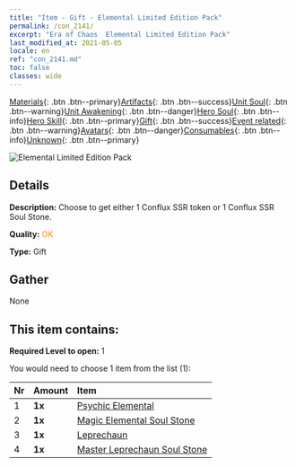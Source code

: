 ```yaml
---
title: "Item - Gift - Elemental Limited Edition Pack"
permalink: /con_2141/
excerpt: "Era of Chaos  Elemental Limited Edition Pack"
last_modified_at: 2021-05-05
locale: en
ref: "con_2141.md"
toc: false
classes: wide
---
```

 [Materials](/Items/){: .btn .btn--primary}[Artifacts](/Items/Artifacts/){: .btn .btn--success}[Unit Soul](/Items/UnitSoul/){: .btn .btn--warning}[Unit Awakening](/Items/UnitAwakening/){: .btn .btn--danger}[Hero Soul](/Items/HeroSoul/){: .btn .btn--info}[Hero Skill](/Items/HeroSkill/){: .btn .btn--primary}[Gift](/Items/Gift/){: .btn .btn--success}[Event related](/Items/Events/){: .btn .btn--warning}[Avatars](/Items/Avatars/){: .btn .btn--danger}[Consumables](/Items/Consumables/){: .btn .btn--info}[Unknown](/Items/Unknown/){: .btn .btn--primary}

 ![Elemental Limited Edition Pack](/images/t/i_994007.png)

## Details
 **Description:** Choose to get either 1 Conflux SSR token or 1 Conflux SSR Soul Stone.

 **Quality:** <span style="color: #FF8C00">OK</span>

 **Type:** Gift

## Gather

  None

## This item contains:

 **Required Level to open:** 1

 You would need to choose 1 item from the list (1):

  | Nr | Amount |     Item    |
  |:---|:-------|:------------|
  | 1 |  **1x** | [Psychic Elemental](/Items/unt_267/) |  | 
  | 2 |  **1x** | [Magic Elemental Soul Stone](/Items/unt_347/) |  | 
  | 3 |  **1x** | [Leprechaun](/Items/unt_270/) |  | 
  | 4 |  **1x** | [Master Leprechaun Soul Stone](/Items/unt_349/) |  | 
